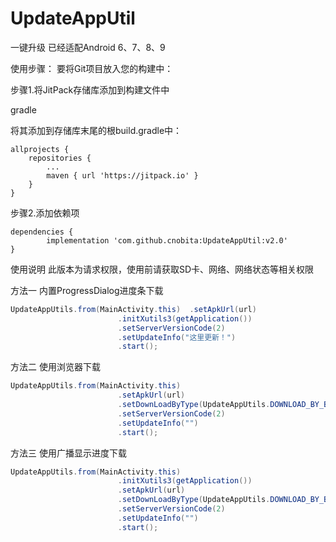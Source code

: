 # UpdateAppUtil
一键升级 已经适配Android 6、7、8、9


使用步骤：
要将Git项目放入您的构建中：

步骤1.将JitPack存储库添加到构建文件中

gradle

将其添加到存储库末尾的根build.gradle中：

	allprojects {
		repositories {
			...
			maven { url 'https://jitpack.io' }
		}
	}
  
步骤2.添加依赖项

	dependencies {
	        implementation 'com.github.cnobita:UpdateAppUtil:v2.0'
	}

使用说明
此版本为请求权限，使用前请获取SD卡、网络、网络状态等相关权限

方法一 内置ProgressDialog进度条下载
```Java
UpdateAppUtils.from(MainActivity.this)  .setApkUrl(url)
                        .initXutils3(getApplication())
                        .setServerVersionCode(2)
                        .setUpdateInfo("这里更新！")
                        .start();
```
方法二 使用浏览器下载
```Java
UpdateAppUtils.from(MainActivity.this)
                        .setApkUrl(url)
                        .setDownLoadByType(UpdateAppUtils.DOWNLOAD_BY_BROWSER)
                        .setServerVersionCode(2)
                        .setUpdateInfo("")
                        .start();
```
方法三 使用广播显示进度下载
```Java
UpdateAppUtils.from(MainActivity.this)
                        .initXutils3(getApplication())
                        .setApkUrl(url)
                        .setDownLoadByType(UpdateAppUtils.DOWNLOAD_BY_BROADCAST)
                        .setServerVersionCode(2)
                        .setUpdateInfo("")
                        .start();
```
